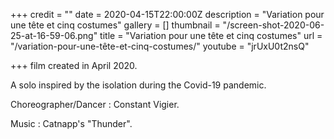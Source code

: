 +++
credit = ""
date = 2020-04-15T22:00:00Z
description = "Variation pour une tête et cinq costumes"
gallery = []
thumbnail = "/screen-shot-2020-06-25-at-16-59-06.png"
title = "Variation pour une tête et cinq costumes"
url = "/variation-pour-une-tête-et-cinq-costumes/"
youtube = "jrUxU0t2nsQ"

+++
film created in April 2020.

A solo inspired by the isolation during the Covid-19 pandemic.

Choreographer/Dancer : Constant Vigier.

Music : Catnapp's "Thunder".